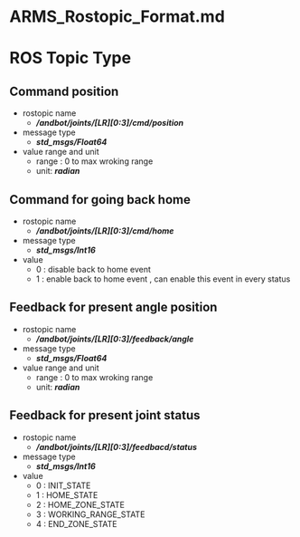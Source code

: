 # ARMS_Rostopic_Format.md

# ROS Topic Type

## Command position
* rostopic name 
    * ***/andbot/joints/[LR][0:3]/cmd/position***
* message type 
    * ***std_msgs/Float64***
* value range and unit
    * range : 0 to max wroking range 
    * unit: ***radian***

## Command for going back home
* rostopic name 
    * ***/andbot/joints/[LR][0:3]/cmd/home***
* message type 
    * ***std_msgs/Int16***
* value 
    * 0 : disable back to home event
    * 1 : enable back to home event , can enable this event in every status


## Feedback for present angle position 
* rostopic name
    * ***/andbot/joints/[LR][0:3]/feedback/angle***
* message type
    * ***std_msgs/Float64***
* value range and unit
    * range : 0 to max wroking range 
    * unit: ***radian***

## Feedback for present joint status
* rostopic name
    * ***/andbot/joints/[LR][0:3]/feedbacd/status***
* message type
    * ***std_msgs/Int16***
* value 
    * 0 : INIT_STATE
    * 1 : HOME_STATE
    * 2 : HOME_ZONE_STATE  
    * 3 : WORKING_RANGE_STATE
    * 4 : END_ZONE_STATE


